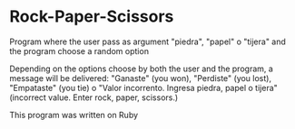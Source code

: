 # Rock-Paper-Scissors
Program where the user pass as argument "piedra", "papel" o "tijera" and the program choose a random option

Depending on the options choose by both the user and the program, a message will be delivered: 
"Ganaste" (you won), "Perdiste" (you lost), "Empataste" (you tie) o "Valor incorrento. Ingresa piedra, papel o tijera" (incorrect value. Enter rock, paper, scissors.)

This program was written on Ruby
